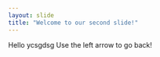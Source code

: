 ```yaml
---
layout: slide
title: "Welcome to our second slide!"
---
```

Hello ycsgdsg
Use the left arrow to go back!
